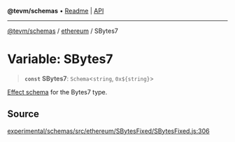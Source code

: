 **@tevm/schemas** • [Readme](../../README.md) \| [API](../../modules.md)

***

[@tevm/schemas](../../README.md) / [ethereum](../README.md) / SBytes7

# Variable: SBytes7

> **`const`** **SBytes7**: `Schema`\<`string`, ```0x${string}```\>

[Effect schema](https://github.com/Effect-TS/schema) for the Bytes7 type.

## Source

[experimental/schemas/src/ethereum/SBytesFixed/SBytesFixed.js:306](https://github.com/evmts/tevm-monorepo/blob/main/experimental/schemas/src/ethereum/SBytesFixed/SBytesFixed.js#L306)
